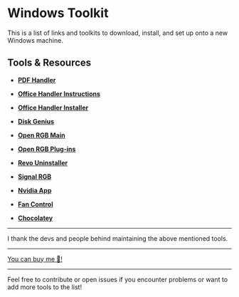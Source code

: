 # Windows Toolkit

This is a list of links and toolkits to download, install, and set up onto a new Windows machine.

## Tools & Resources

- **[PDF Handler](/get.adobe.com/reader/)**  

- **[Office Handler Instructions](/github.com/Su-sid/Microsoft-Office-2021)**  
  

- **[Office Handler Installer](/c2rsetup.officeapps.live.com/c2r/download.aspx?ProductreleaseID=ProPlus2021Retail&platform=x64&language=en-us&version=O16GA)**  
 

- **[Disk Genius](/www.diskgenius.com/download.php)**  


- **[Open RGB Main](/openrgb.org/)**  
 

- **[Open RGB Plug-ins](/openrgb.org/plugins.html)**  
 

- **[Revo Uninstaller](/www.revouninstaller.com/)**  


- **[Signal RGB](/signalrgb.com/)**  
  

- **[Nvidia App](/www.nvidia.com/en-us/software/nvidia-app/)**  
  

- **[Fan Control](/github.com/Rem0o/FanControl.Releases)**

- **[Chocolatey]([/github.com/chocolatey/choco)** 

-----------------------------------------------------------------------

I thank the devs and people behind maintaining the above mentioned tools.


---



[You can buy me 🍕!](/buymeacoffee.com/balotdealer)

---

Feel free to contribute or open issues if you encounter problems or want to add more tools to the list!
